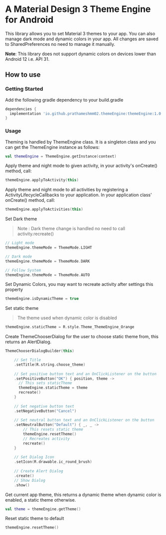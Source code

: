 # A Material Design 3 Theme Engine for Android

This library allows you to set Material 3 themes to your app. You can also manage dark mode and dynamic colors in your app. All changes are saved to SharedPreferences no need to manage it manually.

<b>Note</b>: This library does not support dynamic colors on devices lower than Android 12 i.e. API 31.
## How to use
### Getting Started
Add the following gradle dependency to your build.gradle
```gradle
dependencies {
  implementation 'io.github.prathameshmm02.themeEngine:themeEngine:1.0'
}
```
### Usage
Theming is handled by ThemeEngine class. It is a singleton class and you can get the ThemeEngine instance as follows:
```kotlin
val themeEngine = ThemeEngine.getInstance(context)
```

Apply theme and night mode to given activity, in your activity's onCreate() method, call:
```kotlin
themeEngine.applyToActivity(this)
```

Apply theme and night mode to all activities by registering a ActivityLifecycleCallbacks to your application. In your application class’ onCreate() method, call:
```kotlin
themeEngine.applyToActivities(this)
```

Set Dark theme 
>Note : Dark theme change is handled no need to call activity.recreate()
```kotlin
// Light mode
themeEngine.themeMode = ThemeMode.LIGHT

// Dark mode
themeEngine.themeMode = ThemeMode.DARK

// Follow System
themeEngine.themeMode = ThemeMode.AUTO
```
    
Set Dynamic Colors, you may want to recreate activity after settings this property
```kotlin
themeEngine.isDynamicTheme = true
```

Set static theme
> The theme used when dynamic color is disabled
```kotlin
themeEngine.staticTheme = R.style.Theme_ThemeEngine_Orange
```

Create ThemeChooserDialog for the user to choose static theme from, this returns an AlertDialog.
```kotlin
ThemeChooserDialogBuilder(this)

    // Set Title
    .setTitle(R.string.choose_theme)
    
    // Set positive button text and an OnClickListener on the button
    .setPositiveButton("OK") { position, theme ->
      // This sets staticTheme
      themeEngine.staticTheme = theme
      recreate()
    }
    
    // Set negative button text
    .setNegativeButton("Cancel")
    
    // Set neutral button text and an OnClickListener on the button
    .setNeutralButton("Default") { _, _ ->
        // This resets static theme
        themeEngine.resetTheme()
        // Recreates activity
        recreate()
    }
    
    // Set Dialog Icon
    .setIcon(R.drawable.ic_round_brush)
    
    // Create Alert Dialog
    .create()
    // Show Dialog
    .show()
```
  
Get current app theme, this returns a dynamic theme when dynamic color is enabled, a static theme otherwise.
```kotlin
val theme = themeEngine.getTheme()
```

Reset static theme to default 
```kotlin
themeEngine.resetTheme()
```
